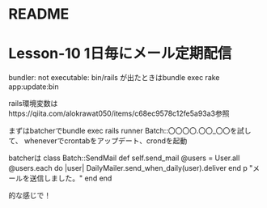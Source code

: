 # README

# Lesson-10 1日毎にメール定期配信

bundler: not executable: bin/rails
が出たときはbundle exec rake app:update:bin

rails環境変数はhttps://qiita.com/alokrawat050/items/c68ec9578c12fe5a93a3参照

まずはbatcherでbundle exec rails runner Batch::〇〇〇〇.〇〇_〇〇を試して、
wheneverでcrontabをアップデート、crondを起動

batcherは
class Batch::SendMail
  def self.send_mail
    @users = User.all
    @users.each do |user|
    DailyMailer.send_when_daily(user).deliver
    end
    p "メールを送信しました。"
  end
end

的な感じで！